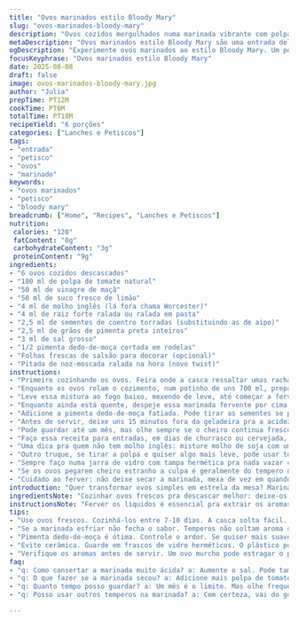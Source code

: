 ```yaml
---
title: "Ovos marinados estilo Bloody Mary"
slug: "ovos-marinados-bloody-mary"
description: "Ovos cozidos mergulhados numa marinada vibrante com polpa de tomate, vinagre, pimenta e um toque de molho inglês e raiz forte. Troquei o jalapeño por dedo-de-moça para um calor mais suave e adicionei noz-moscada ralada para um aroma diferente. A marinada ferve pra dissolver os temperos, depois, ovos vivem nessa poça saborosa por 4 dias pra absorver. Um petisco sem glúten, sem lactose, que guarda bem na geladeira até 30 dias."
metaDescription: "Ovos marinados estilo Bloody Mary são uma entrada deliciosa e inesperada, perfeita para acompanhar cervejas e cachaças."
ogDescription: "Experimente ovos marinados ao estilo Bloody Mary. Um petisco cheio de sabor, ideal para qualquer comemoração."
focusKeyphrase: "Ovos marinados estilo Bloody Mary"
date: 2025-08-08
draft: false
image: ovos-marinados-bloody-mary.jpg
author: "Julia"
prepTime: PT12M
cookTime: PT6M
totalTime: PT18M
recipeYield: "6 porções"
categories: ["Lanches e Petiscos"]
tags:
- "entrada"
- "petisco"
- "ovos"
- "marinado"
keywords:
- "ovos marinados"
- "petisco"
- "bloody mary"
breadcrumb: ["Home", "Recipes", "Lanches e Petiscos"]
nutrition: 
 calories: "120"
 fatContent: "8g"
 carbohydrateContent: "3g"
 proteinContent: "9g"
ingredients:
- "6 ovos cozidos descascados"
- "100 ml de polpa de tomate natural"
- "50 ml de vinagre de maçã"
- "50 ml de suco fresco de limão"
- "4 ml de molho inglês (lá fora chama Worcester)"
- "4 ml de raiz forte ralada ou ralada em pasta"
- "2,5 ml de sementes de coentro torradas (substituindo as de aipo)"
- "2,5 ml de grãos de pimenta preta inteiros"
- "3 ml de sal grosso"
- "1/2 pimenta dedo-de-moça cortada em rodelas"
- "Folhas frescas de salsão para decorar (opcional)"
- "Pitada de noz-moscada ralada na hora (novo twist)"
instructions:
- "Primeiro cozinhando os ovos. Feira onde a casca ressaltar umas rachaduras fininhas: sinal que passou do ponto, mas serve. Sempre prefiro ovos meio frescos, a casca sai mais fácil quando estão entre 7-10 dias."
- "Enquanto os ovos rolam o cozimento, num potinho de uns 700 ml, prepare a marinada. Junte a polpa, vinagre, limão, molho inglês, raiz forte, as sementes de coentro (torradas porque liberam mais aroma), pimenta em grão, sal e o toque da noz-moscada ralada."
- "Leve essa mistura ao fogo baixo, mexendo de leve, até começar a ferver. Não deixe esfriar muito. A ideia é que os temperos soltem seus aromas logo, e o vinagre misture com o calor pra incorporar tudo."
- "Enquanto ainda está quente, despeje essa marinada fervente por cima dos ovos colocados no pote. A imersão deve ser completa, os ovos não podem ficar expostos ao ar senão endurecem demais na borda."
- "Adicione a pimenta dedo-de-moça fatiada. Pode tirar as sementes se prefere mais suave, deixo com pra puxar um calor. Feche o pote, cubra e guarde na geladeira por pelo menos 4 dias. O aroma vai ficando intenso, a textura do ovo muda – aquele branco fica firme mas suculento."
- "Antes de servir, deixe uns 15 minutos fora da geladeira pra a acidez amansar um pouco no paladar. O método original recomenda 3 dias, comigo 4 já deu diferença boa. Se deixar mais, cuidado pra não amargar ou virar vinagre demais."
- "Pode guardar até um mês, mas olhe sempre se o cheiro continua fresco – se estiver estranho, descarte. Faço um teste rompendo um ovo antes de servir pra checar sabor e textura; já salvou festa algumas vezes."
- "Faço essa receita para entradas, em dias de churrasco ou cervejada, combina muito com cervejas artesanais e cachaças mais brutas. A raiz forte, que substitui a raifort, traz aquele ar picante típico do Bloody Mary, e a noz-moscada faz um fundo aromático inesperado mas agradável."
- "Uma dica pra quem não tem molho inglês: misture molho de soja com um pouco de catchup e umas gotinhas de limão pra aproximar o sabor."
- "Outro truque, se tirar a polpa e quiser algo mais leve, pode usar tomate pelado triturado, ajustando o sal."
- "Sempre faço numa jarra de vidro com tampa hermética pra nada vazar cheiro na geladeira."
- "Se os ovos pegarem cheiro estranho a culpa é geralmente do tempero não fresco ou mala conservação – abrir o pote e cheirar sempre ajudam."
- "Cuidado ao ferver: não deixe secar a marinada, mexa de vez em quando pra dispersar o calor e dissolver os sólidos ."
introduction: "Quer transformar ovos simples em estrela da mesa? Marinar ovos no Bloody Mary é esse truque dos bastidores da cozinha. Peguei uma receita tradicional francesa, mexi nos temperos pra combinar com o nosso paladar brasileiro – introduzi o dedo-de-moça, que equilibra o ardor sem exagerar, e adicionei a noz-moscada. O vinagre de maçã substitui o de vinho branco por ser mais fácil encontrar e ter sabor mais suave. A chave? Calor e tempo – a marinada precisa começar quente para ativar os sabores e os ovos absorverem com calma na geladeira até a textura ficar cremosa. Serve de entrada, tira-gosto, até acompanhamento para cerveja."
ingredientsNote: "Cozinhar ovos frescos pra descascar melhor: deixe-os uns dias na geladeira antes, assim a casca solta fácil. Escolha tomates maduros ou pela polpa natural para não ficar artificial. A pimenta dedo-de-moça é substituta do jalapeño – adapta melhor ao gosto daqui, mas quem curte mais quente pode caprichar no jalapeño mesmo. Sementes de coentro ao invés das de aipo pra dar outro toque aromático, já que aipo nem sempre é fácil. Raiz forte pode ser fresca ralada ou pasta pronta, cuidado pra não exagerar que ela domina. Molho inglês é base, mas mistura com molho shoyu e limão em falta dá jeito. Pode-se usar glass jars, potes herméticos, garanta que o líquido cobre o ovo, senão resseca. Sal grosso dispersa melhor que refinado. Se usar vinagre forte demais, equilibrar com mais suco de limão."
instructionsNote: "Ferver os líquidos é essencial pra extrair os aromas das sementes e misturar bem os sabores. A ideia não é cozinhar ovos mais, mas preparar uma marinada viva, quente e ativa. Coloque os ovos ainda quentes ou pelo menos em temperatura ambiente para não correr o risco de choque térmico que estoure a casca. Ao despejar a marinada, preste atenção em quanto líquido cobre os ovos; use uma espátula para distribuir pimenta e temperos. O tempo na geladeira é importante; observe a mudança na cor do ovo, o branco fica mais translúcido e o sabor muda. Deixe pernas para manusear com cuidado, uns dias são suficientes pra provocar magia. Abra de vez em quando pra olhar se tudo está em equilíbrio, mexa os ovos devagar para refrescar sabores. Ideal servir em temperatura ambiente. Guardar por tempo longo exige higiene impecável. Não reutilize marinada! Se quiser turbinar o sabor adicione uma folha de louro ou anis estrelado no início da fervura para notas extras."
tips:
- "Use ovos frescos. Cozinhá-los entre 7-10 dias. A casca solta fácil. O resultado é cozido mas macio. Olhe para as rachaduras, sinal de cozido demais."
- "Se a marinada esfriar não fecha o sabor. Temperos não soltam aroma sem calor. Mexa sempre. Ervas podem mudar o tempo de marinada também."
- "Pimenta dedo-de-moça é ótima. Controle o ardor. Se quiser mais suave, retire as sementes. Pode usar jalapeño também, mas é mais quente."
- "Evite cerâmica. Guarde em frascos de vidro herméticos. O plástico pode reter odores. E sempre cubra os ovos completamente com a marinada."
- "Verifique os aromas antes de servir. Um ovo murcho pode estragar o prato. O cheiro deve ser fresco, qualquer estranheza é sinal de aviso."
faq:
- "q: Como consertar a marinada muito ácida? a: Aumente o sal. Pode também adicionar um pouco de açúcar. Cuidado que não deve exagerar. Prove sempre."
- "q: O que fazer se a marinada secou? a: Adicione mais polpa de tomate ou vinagre. Mexa bem e esquente de novo. É importante que tudo fique coberto."
- "q: Quanto tempo posso guardar? a: Um mês é o limite. Mas olhe frequentemente. Cheiro mudou? Descarte. Segurança é prioridade aqui."
- "q: Posso usar outros temperos na marinada? a: Com certeza, vai do gosto. Mas atenção com especiarias muito fortes. De leve em leve é melhor."

---
```

